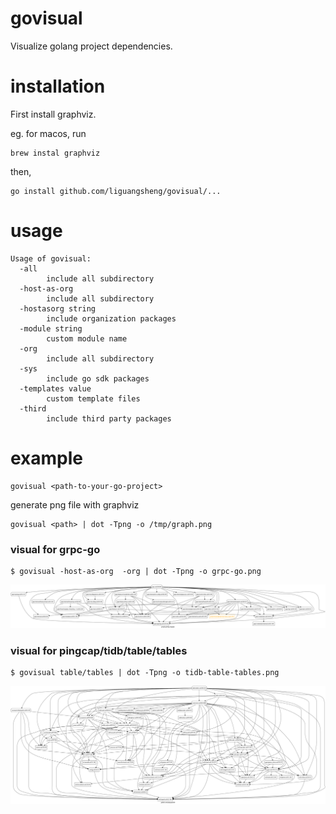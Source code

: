 # govisual
Visualize golang project dependencies.

# installation

First install graphviz.

eg. for macos, run
```
brew instal graphviz
```

then, 
```
go install github.com/liguangsheng/govisual/...
```

# usage
```
Usage of govisual:
  -all
    	include all subdirectory
  -host-as-org
    	include all subdirectory
  -hostasorg string
    	include organization packages
  -module string
    	custom module name
  -org
    	include all subdirectory
  -sys
    	include go sdk packages
  -templates value
    	custom template files
  -third
    	include third party packages
```

# example

```
govisual <path-to-your-go-project>
```

generate png file with graphviz
```
govisual <path> | dot -Tpng -o /tmp/graph.png
```

### visual for grpc-go

```
$ govisual -host-as-org  -org | dot -Tpng -o grpc-go.png
```

![](img/grpc-go.png)

### visual for pingcap/tidb/table/tables

```
$ govisual table/tables | dot -Tpng -o tidb-table-tables.png
```

![](img/tidb-table-tables.png)